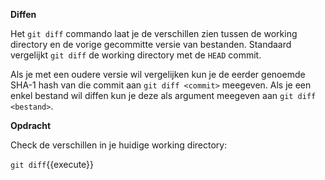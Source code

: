 **Diffen**

Het `git diff` commando laat je de verschillen zien tussen de working directory en de vorige gecommitte versie van bestanden. Standaard vergelijkt `git diff` de working directory met de `HEAD` commit.

Als je met een oudere versie wil vergelijken kun je de eerder genoemde SHA-1 hash van die commit aan `git diff <commit>` meegeven. Als je een enkel bestand wil diffen kun je deze als argument meegeven aan `git diff <bestand>`.

**Opdracht**

Check de verschillen in je huidige working directory:

```git diff```{{execute}}
